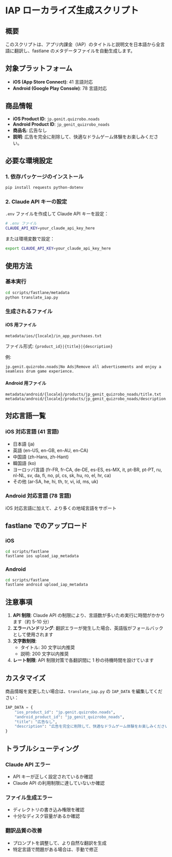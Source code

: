 # IAP ローカライズ生成スクリプト

## 概要

このスクリプトは、アプリ内課金（IAP）のタイトルと説明文を日本語から全言語に翻訳し、fastlane のメタデータファイルを自動生成します。

## 対象プラットフォーム

- **iOS (App Store Connect)**: 41 言語対応
- **Android (Google Play Console)**: 78 言語対応

## 商品情報

- **iOS Product ID**: `jp.genit.quizrobo.noads`
- **Android Product ID**: `jp_genit_quizrobo_noads`
- **商品名**: 広告なし
- **説明**: 広告を完全に削除して、快適なドラムゲーム体験をお楽しみください。

## 必要な環境設定

### 1. 依存パッケージのインストール

```bash
pip install requests python-dotenv
```

### 2. Claude API キーの設定

`.env` ファイルを作成して Claude API キーを設定：

```bash
# .env ファイル
CLAUDE_API_KEY=your_claude_api_key_here
```

または環境変数で設定：

```bash
export CLAUDE_API_KEY=your_claude_api_key_here
```

## 使用方法

### 基本実行

```bash
cd scripts/fastlane/metadata
python translate_iap.py
```

### 生成されるファイル

#### iOS 用ファイル

```
metadata/ios/{locale}/in_app_purchases.txt
```

ファイル形式: `{product_id}|{title}|{description}`

例:

```
jp.genit.quizrobo.noads|No Ads|Remove all advertisements and enjoy a seamless drum game experience.
```

#### Android 用ファイル

```
metadata/android/{locale}/products/jp_genit_quizrobo_noads/title.txt
metadata/android/{locale}/products/jp_genit_quizrobo_noads/description.txt
```

## 対応言語一覧

### iOS 対応言語 (41 言語)

- 日本語 (ja)
- 英語 (en-US, en-GB, en-AU, en-CA)
- 中国語 (zh-Hans, zh-Hant)
- 韓国語 (ko)
- ヨーロッパ言語 (fr-FR, fr-CA, de-DE, es-ES, es-MX, it, pt-BR, pt-PT, ru, nl-NL, sv, da, fi, no, pl, cs, sk, hu, ro, el, hr, ca)
- その他 (ar-SA, he, hi, th, tr, vi, id, ms, uk)

### Android 対応言語 (78 言語)

iOS 対応言語に加えて、より多くの地域言語をサポート

## fastlane でのアップロード

### iOS

```bash
cd scripts/fastlane
fastlane ios upload_iap_metadata
```

### Android

```bash
cd scripts/fastlane
fastlane android upload_iap_metadata
```

## 注意事項

1. **API 制限**: Claude API の制限により、言語数が多いため実行に時間がかかります（約 5-10 分）
2. **エラーハンドリング**: 翻訳エラーが発生した場合、英語版がフォールバックとして使用されます
3. **文字数制限**:
   - タイトル: 30 文字以内推奨
   - 説明: 200 文字以内推奨
4. **レート制限**: API 制限対策で各翻訳間に 1 秒の待機時間を設けています

## カスタマイズ

商品情報を変更したい場合は、`translate_iap.py` の `IAP_DATA` を編集してください：

```python
IAP_DATA = {
    "ios_product_id": "jp.genit.quizrobo.noads",
    "android_product_id": "jp_genit_quizrobo_noads",
    "title": "広告なし",
    "description": "広告を完全に削除して、快適なドラムゲーム体験をお楽しみください。"
}
```

## トラブルシューティング

### Claude API エラー

- API キーが正しく設定されているか確認
- Claude API の利用制限に達していないか確認

### ファイル生成エラー

- ディレクトリの書き込み権限を確認
- 十分なディスク容量があるか確認

### 翻訳品質の改善

- プロンプトを調整して、より自然な翻訳を生成
- 特定言語で問題がある場合は、手動で修正
